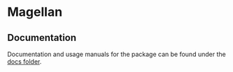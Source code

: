# Magellan


## Documentation

Documentation and usage manuals for the package can be found under the [docs folder](./docs).
